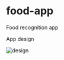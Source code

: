 # food-app
Food recognition app

App design 

![design](https://user-images.githubusercontent.com/76879087/129449638-09ebbc62-9b08-4940-97e2-d12c26a81a19.png)
